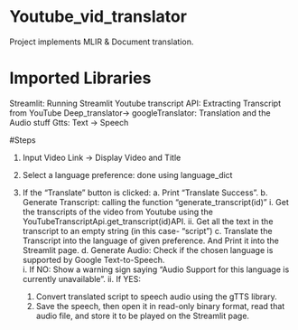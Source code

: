 # Youtube_vid_translator
Project implements MLIR & Document translation. 

# Imported Libraries
Streamlit: Running Streamlit
Youtube transcript API:  Extracting Transcript from YouTube
Deep_translator-> googleTranslator: Translation and the Audio stuff
Gtts: Text -> Speech

#Steps
1. Input Video Link -> Display Video and Title


2. Select a language preference: done using language_dict 
3. If the “Translate” button is clicked: 
  a. Print “Translate Success”. 
  b. Generate Transcript: calling the function “generate_transcript(id)”
    i. Get the transcripts of the video from Youtube using the YouTubeTranscriptApi.get_transcript(id)API. 
   ii. Get all the text in the transcript to an empty string (in this case- “script”)
  c. Translate the Transcript into the language of given preference. And Print it into the Streamlit page.
  d. Generate Audio: Check if the chosen language is supported by Google Text-to-Speech.  
    i. If NO: Show a warning sign saying “Audio Support for this language is currently unavailable”.
   ii. If YES: 
      1. Convert translated script to speech audio using the gTTS library.  
      2. Save the speech, then open it in read-only binary format, read that audio file, and store it to be played on the Streamlit page. 


